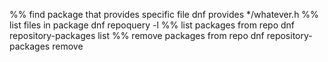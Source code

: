 %% find package that provides specific file
dnf provides */whatever.h
%% list files in package
dnf repoquery -l <packagename>
%% list packages from repo
dnf repository-packages <repo-name> list
%% remove packages from repo
dnf repository-packages <repo-name> remove
